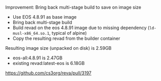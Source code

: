 Improvement: Bring back multi-stage build to save on image size

* Use EOS 4.8.91 as base image
* Bring back multi-stage build
* Build revad on the eos 4.8.91 image due to missing dependency (`ld-musl-x86_64.so.1`, typical of alpine)
* Copy the resulting revad from the builder container

Resulting image size (unpacked on disk) is 2.59GB
* eos-all:4.8.91 is 2.47GB
* existing revad:latest-eos is 6.18GB

https://github.com/cs3org/reva/pull/3197
